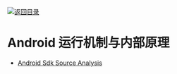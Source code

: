 [![返回目录](https://parg.co/UGo)](https://parg.co/b4z) 
 
# Android 运行机制与内部原理

- [Android Sdk Source Analysis](https://github.com/LittleFriendsGroup/AndroidSdkSourceAnalysis)

